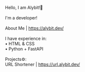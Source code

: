 Hello, I am Alybit!👋<br><br>
I'm a developer!<br><br>
About Me | https://alybit.dev/<br><br>
I have experience in:<br>
• HTML & CSS<br>
• Python + FastAPI<br><br>
Projects⚙️:<br>
URL Shortener | https://url.alybit.dev/
